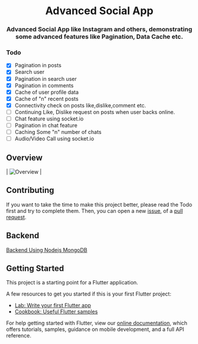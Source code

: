 </p>
<h1 align="center">Advanced Social App</h1>
<h3 align="center">Advanced Social App like Instagram and others,  demonstrating some advanced features like Pagination, Data Cache etc.</h3>

### Todo

- [x] Pagination in posts
- [x] Search user
- [x] Pagination in search user 
- [x] Pagination in comments
- [X] Cache of user profile data
- [x] Cache of "n" recent posts 
- [X] Connectivity check on posts like,dislike,comment etc.
- [ ] Continuing Like, Dislike request on posts when user backs online.
- [ ] Chat feature using socket.io
- [ ] Pagination in chat feature
- [ ] Caching Some "n" number of chats
- [ ] Audio/Video Call using socket.io

## Overview
| ![Overview](myapp.gif) | 

## Contributing

If you want to take the time to make this project better, please read the Todo first and try to complete them. Then, you can open a new [issue](https://github.com/Mufaddal5253110/advanced_social_app/issues/new/choose), of a [pull request](https://github.com/Mufaddal5253110/advanced_social_app/compare).

## Backend
[Backend Using Nodejs MongoDB](https://github.com/Mufaddal5253110/advanced_social_app_backend)

## Getting Started

This project is a starting point for a Flutter application.

A few resources to get you started if this is your first Flutter project:

- [Lab: Write your first Flutter app](https://flutter.dev/docs/get-started/codelab)
- [Cookbook: Useful Flutter samples](https://flutter.dev/docs/cookbook)

For help getting started with Flutter, view our
[online documentation](https://flutter.dev/docs), which offers tutorials,
samples, guidance on mobile development, and a full API reference.
